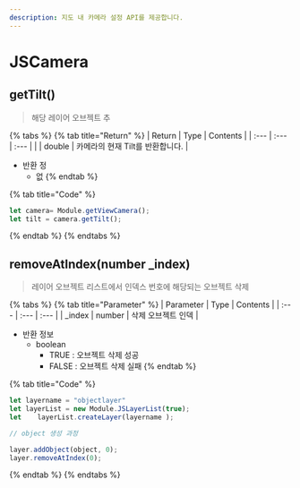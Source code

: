 ```yaml
---
description: 지도 내 카메라 설정 API를 제공합니다.
---
```


# JSCamera

## getTilt\(\)

> 해당 레이어 오브젝트 추

{% tabs %}
{% tab title="Return" %}
| Return | Type | Contents |
| :--- | :--- | :--- |
|  | double | 카메라의 현재 Tilt를 반환합니다. |

* 반환 정
  * 없
{% endtab %}

{% tab title="Code" %}
```javascript
let camera= Module.getViewCamera();
let tilt = camera.getTilt();
```
{% endtab %}
{% endtabs %}

## removeAtIndex\(number \_index\)

> 레이어 오브젝트 리스트에서 인덱스 번호에 해당되는 오브젝트 삭제

{% tabs %}
{% tab title="Parameter" %}
| Parameter | Type | Contents |
| :--- | :--- | :--- |
| \_index | number | 삭제 오브젝트 인덱 |

* 반환 정보
  * boolean
    * TRUE : 오브젝트 삭제 성공
    * FALSE : 오브젝트 삭제 실패
{% endtab %}

{% tab title="Code" %}
```javascript
let layername = "objectlayer"
let layerList = new Module.JSLayerList(true);
let    layerList.createLayer(layername );

// object 생성 과정

layer.addObject(object, 0);
layer.removeAtIndex(0);
```
{% endtab %}
{% endtabs %}

